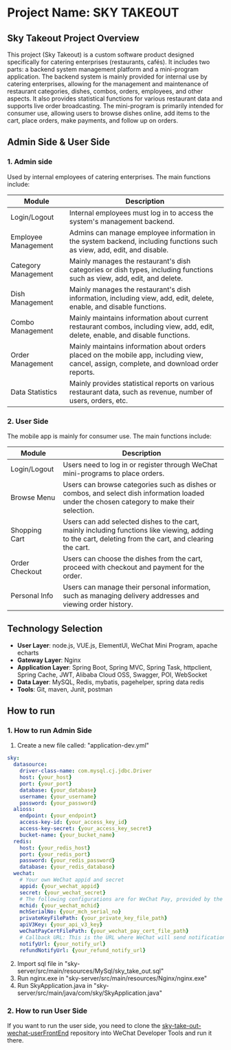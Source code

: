 # Project Name: SKY TAKEOUT

## Sky Takeout Project Overview

This project (Sky Takeout) is a custom software product designed specifically for catering enterprises (restaurants,
cafés). It includes two parts: a backend system management platform and a mini-program application. The backend system
is mainly provided for internal use by catering enterprises, allowing for the management and maintenance of restaurant
categories, dishes, combos, orders, employees, and other aspects. It also provides statistical functions for various
restaurant data and supports live order broadcasting. The mini-program is primarily intended for consumer use, allowing
users to browse dishes online, add items to the cart, place orders, make payments, and follow up on orders.

## Admin Side & User Side

### 1. Admin side

Used by internal employees of catering enterprises. The main functions include:

| Module              | Description                                                                                                                                |  
   |---------------------|--------------------------------------------------------------------------------------------------------------------------------------------|  
| Login/Logout        | Internal employees must log in to access the system's management backend.                                                                  |  
| Employee Management | Admins can manage employee information in the system backend, including functions such as view, add, edit, and disable.                    |  
| Category Management | Mainly manages the restaurant's dish categories or dish types, including functions such as view, add, edit, and delete.                    |
| Dish Management     | Mainly manages the restaurant's dish information, including view, add, edit, delete, enable, and disable functions.                        |
| Combo Management    | 	Mainly maintains information about current restaurant combos, including view, add, edit, delete, enable, and disable functions.           |
| Order Management    | 	Mainly maintains information about orders placed on the mobile app, including view, cancel, assign, complete, and download order reports. |
| Data Statistics     | 	Mainly provides statistical reports on various restaurant data, such as revenue, number of users, orders, etc.                            |

### 2. User Side
The mobile app is mainly for consumer use. The main functions include:  

| Module         | Description                                                                                                                                            |
|----------------|--------------------------------------------------------------------------------------------------------------------------------------------------------|
| Login/Logout   | Users need to log in or register through WeChat mini-programs to place orders.                                                                         |
| Browse Menu    | Users can browse categories such as dishes or combos, and select dish information loaded under the chosen category to make their selection.            |
| Shopping Cart  | Users can add selected dishes to the cart, mainly including functions like viewing, adding to the cart, deleting from the cart, and clearing the cart. |
| Order Checkout | Users can choose the dishes from the cart, proceed with checkout and payment for the order.                                                            |
| Personal Info  | Users can manage their personal information, such as managing delivery addresses and viewing order history.                                            |

## Technology Selection
* **User Layer**: node.js, VUE.js, ElementUI, WeChat Mini Program, apache echarts  
* **Gateway Layer**: Nginx  
* **Application Layer**: Spring Boot, Spring MVC, Spring Task, httpclient, Spring Cache, JWT, Alibaba Cloud OSS, Swagger, POI, WebSocket  
* **Data Layer**: MySQL, Redis, mybatis, pagehelper, spring data redis  
* **Tools**: Git, maven, Junit, postman  

## How to run
### 1. How to run Admin Side
1. Create a new file called: "application-dev.yml"
``` yml
sky:
  datasource:
    driver-class-name: com.mysql.cj.jdbc.Driver
    host: {your_host}
    port: {your_port}
    database: {your_database}
    username: {your_username}
    password: {your_password}
  alioss:
    endpoint: {your_endpoint}
    access-key-id: {your_access_key_id}
    access-key-secret: {your_access_key_secret}
    bucket-name: {your_bucket_name}
  redis:
    host: {your_redis_host}
    port: {your_redis_port}
    password: {your_redis_password}
    database: {your_redis_database}
  wechat:
    # Your own WeChat appid and secret
    appid: {your_wechat_appid}
    secret: {your_wechat_secret}
    # The following configurations are for WeChat Pay, provided by the tutorial. They are invalid in this project without a business license.
    mchid: {your_wechat_mchid}
    mchSerialNo: {your_mch_serial_no}
    privateKeyFilePath: {your_private_key_file_path}
    apiV3Key: {your_api_v3_key}
    weChatPayCertFilePath: {your_wechat_pay_cert_file_path}
    # Callback URL: This is the URL where WeChat will send notifications to your local service (each time the domain changes, this needs to be updated).
    notifyUrl: {your_notify_url}
    refundNotifyUrl: {your_refund_notify_url}
```
2. Import sql file in "sky-server/src/main/resources/MySql/sky_take_out.sql"
3. Run nginx.exe in "sky-server/src/main/resources/Nginx/nginx.exe"
4. Run SkyApplication.java in "sky-server/src/main/java/com/sky/SkyApplication.java"

### 2. How to run User Side
If you want to run the user side, you need to clone the [sky-take-out-wechat-userFrontEnd](https://github.com/Jason26214/sky-take-out-wechat-userFrontEnd.git) repository into WeChat Developer Tools and run it there.